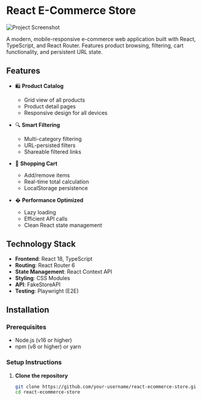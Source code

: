 # React E-Commerce Store

![Project Screenshot](./screenshot.png) <!-- Add your screenshot later -->

A modern, mobile-responsive e-commerce web application built with React, TypeScript, and React Router. Features product browsing, filtering, cart functionality, and persistent URL state.

## Features

- 🛍️ **Product Catalog**
  - Grid view of all products
  - Product detail pages
  - Responsive design for all devices

- 🔍 **Smart Filtering**
  - Multi-category filtering
  - URL-persisted filters
  - Shareable filtered links

- 🛒 **Shopping Cart**
  - Add/remove items
  - Real-time total calculation
  - LocalStorage persistence

- � **Performance Optimized**
  - Lazy loading
  - Efficient API calls
  - Clean React state management

## Technology Stack

- **Frontend**: React 18, TypeScript
- **Routing**: React Router 6
- **State Management**: React Context API
- **Styling**: CSS Modules
- **API**: FakeStoreAPI
- **Testing**: Playwright (E2E)

## Installation

### Prerequisites
- Node.js (v16 or higher)
- npm (v8 or higher) or yarn

### Setup Instructions

1. **Clone the repository**
   ```bash
   git clone https://github.com/your-username/react-ecommerce-store.git
   cd react-ecommerce-store